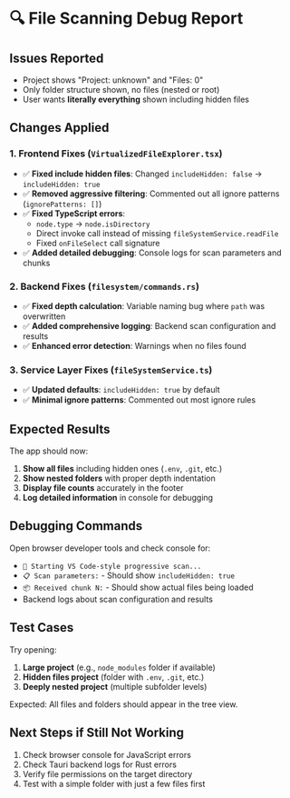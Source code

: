 # 🔍 **File Scanning Debug Report**

## **Issues Reported**
- Project shows "Project: unknown" and "Files: 0"
- Only folder structure shown, no files (nested or root)
- User wants **literally everything** shown including hidden files

## **Changes Applied**

### **1. Frontend Fixes (`VirtualizedFileExplorer.tsx`)**
- ✅ **Fixed include hidden files**: Changed `includeHidden: false` → `includeHidden: true`
- ✅ **Removed aggressive filtering**: Commented out all ignore patterns (`ignorePatterns: []`)
- ✅ **Fixed TypeScript errors**: 
  - `node.type` → `node.isDirectory`
  - Direct invoke call instead of missing `fileSystemService.readFile`
  - Fixed `onFileSelect` call signature
- ✅ **Added detailed debugging**: Console logs for scan parameters and chunks

### **2. Backend Fixes (`filesystem/commands.rs`)**
- ✅ **Fixed depth calculation**: Variable naming bug where `path` was overwritten
- ✅ **Added comprehensive logging**: Backend scan configuration and results
- ✅ **Enhanced error detection**: Warnings when no files found

### **3. Service Layer Fixes (`fileSystemService.ts`)**
- ✅ **Updated defaults**: `includeHidden: true` by default
- ✅ **Minimal ignore patterns**: Commented out most ignore rules

## **Expected Results**

The app should now:
1. **Show all files** including hidden ones (`.env`, `.git`, etc.)
2. **Show nested folders** with proper depth indentation  
3. **Display file counts** accurately in the footer
4. **Log detailed information** in console for debugging

## **Debugging Commands**

Open browser developer tools and check console for:
- `🚀 Starting VS Code-style progressive scan...`
- `📋 Scan parameters:` - Should show `includeHidden: true`
- `📦 Received chunk N:` - Should show actual files being loaded
- Backend logs about scan configuration and results

## **Test Cases**

Try opening:
1. **Large project** (e.g., `node_modules` folder if available)
2. **Hidden files project** (folder with `.env`, `.git`, etc.)
3. **Deeply nested project** (multiple subfolder levels)

Expected: All files and folders should appear in the tree view.

## **Next Steps if Still Not Working**

1. Check browser console for JavaScript errors
2. Check Tauri backend logs for Rust errors
3. Verify file permissions on the target directory
4. Test with a simple folder with just a few files first 